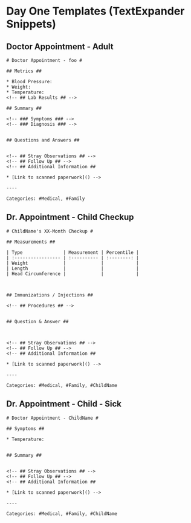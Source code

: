 Day One Templates (TextExpander Snippets)
=================

## Doctor Appointment - Adult

    # Doctor Appointment - foo #

    ## Metrics ##

    * Blood Pressure:
    * Weight:
    * Temperature:
    <!-- ## Lab Results ## -->

    ## Summary ##

    <!-- ### Symptoms ### -->
    <!-- ### Diagnosis ### -->


    ## Questions and Answers ##


    <!-- ## Stray Observations ## -->
    <!-- ## Follow Up ## -->
    <!-- ## Additional Information ##

    * [Link to scanned paperwork]() -->

    ----

    Categories: #Medical, #Family

## Dr. Appointment - Child Checkup

    # ChildName's XX-Month Checkup #

    ## Measurements ##

    | Type               | Measurement | Percentile |
    | :----------------- | :---------- | :--------: |
    | Weight             |             |            |
    | Length             |             |            |
    | Head Circumference |             |            |



    ## Immunizations / Injections ##

    <!-- ## Procedures ## -->


    ## Question & Answer ##



    <!-- ## Stray Observations ## -->
    <!-- ## Follow Up ## -->
    <!-- ## Additional Information ##

    * [Link to scanned paperwork]() -->

    ----

    Categories: #Medical, #Family, #ChildName

## Dr. Appointment - Child - Sick

    # Doctor Appointment - ChildName #

    ## Symptoms ##

    * Temperature:


    ## Summary ##


    <!-- ## Stray Observations ## -->
    <!-- ## Follow Up ## -->
    <!-- ## Additional Information ##

    * [Link to scanned paperwork]() -->

    ----

    Categories: #Medical, #Family, #ChildName
